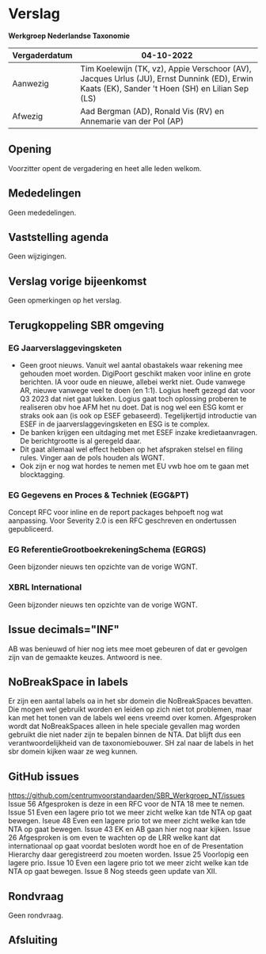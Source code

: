# Verslag
 **Werkgroep Nederlandse Taxonomie**

| Vergaderdatum | 04-10-2022 |
| --- | --- |
| Aanwezig | Tim Koelewijn (TK, vz), Appie Verschoor (AV), Jacques Urlus (JU), Ernst Dunnink (ED), Erwin Kaats (EK), Sander 't Hoen (SH) en Lilian Sep (LS) |
| Afwezig |  Aad Bergman (AD), Ronald Vis (RV) en Annemarie van der Pol (AP) |

## Opening
Voorzitter opent de vergadering en heet alle leden welkom.
## Mededelingen
Geen mededelingen.
## Vaststelling agenda
Geen wijzigingen.
## Verslag vorige bijeenkomst
Geen opmerkingen op het verslag.
## Terugkoppeling SBR omgeving
### EG Jaarverslaggevingsketen
- Geen groot nieuws. Vanuit wel aantal obastakels waar rekening mee gehouden moet worden. DigiPoort geschikt maken voor inline en grote berichten. IA voor oude en nieuwe, allebei werkt niet. Oude vanwege AR, nieuwe vanwege veel te doen (en 1:1). Logius heeft gezegd dat voor Q3 2023 dat niet gaat lukken. Logius gaat toch oplossing proberen te realiseren obv hoe AFM het nu doet. Dat is nog wel een 
ESG komt er straks ook aan (is ook op ESEF gebaseerd). Tegelijkertijd introductie van ESEF in de jaarverslaggevingsketen en ESG is te complex.
- De banken krijgen een uitdaging met met ESEF inzake kredietaanvragen. De berichtgrootte is al geregeld daar.
- Dit gaat allemaal wel effect hebben op het afspraken stelsel en filing rules. Vinger aan de pols houden als WGNT.
- Ook zijn er nog wat hordes te nemen met EU vwb hoe om te gaan met blocktagging.
### EG Gegevens en Proces &amp; Techniek (EGG&amp;PT)
Concept RFC voor inline en de report packages behpoeft nog wat aanpassing. Voor Severity 2.0 is een RFC geschreven en ondertussen gepubliceerd.
### EG ReferentieGrootboekrekeningSchema (EGRGS)
Geen bijzonder nieuws ten opzichte van de vorige WGNT.
### XBRL International
Geen bijzonder nieuws ten opzichte van de vorige WGNT.
## Issue decimals="INF"
AB was benieuwd of hier nog iets mee moet gebeuren of dat er gevolgen zijn van de gemaakte keuzes. Antwoord is nee.
## NoBreakSpace in labels
Er zijn een aantal labels oa in het sbr domein die NoBreakSpaces bevatten. Die mogen wel gebruikt worden en leiden op zich niet tot problemen, maar kan met het tonen van de labels wel eens vreemd over komen. Afgesproken wordt dat NoBreakSpaces alleen in hele speciale gevallen mag worden gebruikt die niet nader zijn te bepalen binnen de NTA. Dat blijft dus een verantwoordelijkheid van de taxonomiebouwer. SH zal naar de labels in het sbr domein kijken waar ze weg kunnen.
## GitHub issues 
https://github.com/centrumvoorstandaarden/SBR_Werkgroep_NT/issues
Issue 56 Afgesproken is deze in een RFC voor de NTA 18 mee te nemen.
Issue 51 Even een lagere prio tot we meer zicht welke kan tde NTA op gaat bewegen.
Iseue 48 Even een lagere prio tot we meer zicht welke kan tde NTA op gaat bewegen.
Issue 43 EK en AB gaan hier nog naar kijken.
Issue 26 Afgesproken is om even te wachten op de LRR welke kant dat internationaal op gaat voordat besloten wordt hoe en of de Presentation Hierarchy daar geregistreerd zou moeten worden.
Issue 25 Voorlopig een lagere prio.
Issue 10 Even een lagere prio tot we meer zicht welke kan tde NTA op gaat bewegen.
Issue 8 Nog steeds geen update van XII.
## Rondvraag
Geen rondvraag.
## Afsluiting
